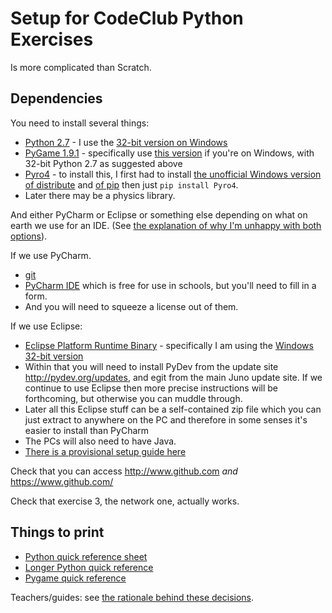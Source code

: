 Setup for CodeClub Python Exercises
======================================

Is more complicated than Scratch.

Dependencies
---------------

You need to install several things:

* [Python 2.7](http://www.python.org/getit/) - I use the [32-bit version on Windows](http://www.python.org/ftp/python/2.7.3/python-2.7.3.msi)
* [PyGame 1.9.1](http://www.pygame.org/download.shtml) - specifically use [this version](http://pygame.org/ftp/pygame-1.9.1.win32-py2.7.msi) if you're on Windows, with 32-bit Python 2.7 as suggested above
* [Pyro4](http://pythonhosted.org/Pyro4/install.html#obtaining-and-installing-pyro) - to install this, I first had to install [the unofficial Windows version of distribute](http://www.lfd.uci.edu/~gohlke/pythonlibs/#distribute) and [of pip](http://www.lfd.uci.edu/~gohlke/pythonlibs/#pip) then just ```pip install Pyro4```.
* Later there may be a physics library.

And either PyCharm or Eclipse or something else depending on what on earth we use for an IDE. (See [the explanation of why I'm unhappy with both options](rationale.md)).

If we use PyCharm.
* [git](http://git-scm.com/downloads)
* [PyCharm IDE](http://www.jetbrains.com/pycharm/download/) which is free for use in schools, but you'll need to fill in a form.
* And you will need to squeeze a license out of them.

If we use Eclipse:
* [Eclipse Platform Runtime Binary](http://download.eclipse.org/eclipse/downloads/drops4/R-4.2.2-201302041200/) - specifically I am using the [Windows 32-bit version](http://download.eclipse.org/eclipse/downloads/drops4/R-4.2.2-201302041200/download.php?dropFile=eclipse-platform-4.2.2-win32.zip)
* Within that you will need to install PyDev from the update site http://pydev.org/updates, and egit from the main Juno update site. If we continue to use Eclipse then more precise instructions will be forthcoming, but otherwise you can muddle through.
* Later all this Eclipse stuff can be a self-contained zip file which you can just extract to anywhere on the PC and therefore in some senses it's easier to install than PyCharm
* The PCs will also need to have Java.
* [There is a provisional setup guide here](python-and-eclipse-setup-guide.md)

Check that you can access http://www.github.com _and_ https://www.github.com/

Check that exercise 3, the network one, actually works.

Things to print
---------------

* [Python quick reference sheet](http://sleet.aos.wisc.edu/~gpetty/wp/wp-content/uploads/2011/10/Python_qr.pdf)
* [Longer Python quick reference](http://www.cogsci.rpi.edu/~destem/gamedev/python.pdf)
* [Pygame quick reference](http://www.cogsci.rpi.edu/~destem/gamedev/pygame.pdf)

Teachers/guides: see [the rationale behind these decisions](rationale.md).
